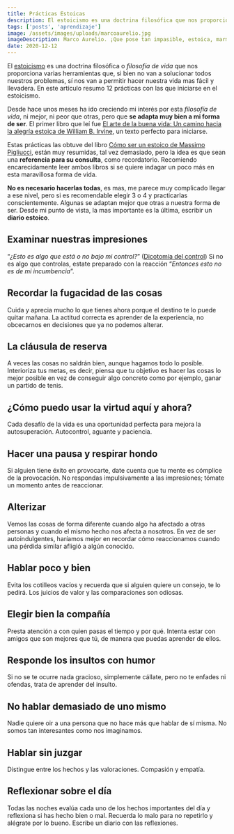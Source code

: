 ```yaml
---
title: Prácticas Estoicas
description: El estoicismo es una doctrina filosófica que nos proporciona varias herramientas que nos van a permitir hacer nuestra vida mas fácil y llevadera. En este artículo resumo 12 prácticas con las que iniciarse en el estoicismo.
tags: ['posts', 'aprendizaje']
image: /assets/images/uploads/marcoaurelio.jpg
imageDescription: Marco Aurelio. ¡Que pose tan impasible, estoica, marmórea!
date: 2020-12-12
---
```


El [estoicismo][estoicismo] es una doctrina filosófica o *filosofía de vida* que nos proporciona varias herramientas que, si bien no van a solucionar todos nuestros problemas, sí nos van a permitir hacer nuestra vida mas fácil y llevadera. En este artículo resumo 12 prácticas con las que iniciarse en el estoicismo.  

Desde hace unos meses ha ido creciendo mi interés por esta *filosofía de vida*, ni mejor, ni peor que otras, pero que **se adapta muy bien a mi forma de ser**. El primer libro que leí fue [El arte de la buena vida: Un camino hacia la alegría estoica de William B. Irvine][arte-buena-vida], un texto perfecto para iniciarse.  

Estas prácticas las obtuve del libro [Cómo ser un estoico de Massimo Pigliucci][como-ser-estoico], están muy resumidas, tal vez demasiado, pero la idea es que sean una **referencia para su consulta**, como recordatorio. Recomiendo encarecidamente leer ambos libros si se quiere indagar un poco más en esta maravillosa forma de vida.  

**No es necesario hacerlas todas**, es mas, me parece muy complicado llegar a ese nivel, pero si es recomendable elegir 3 o 4 y practicarlas conscientemente. Algunas se adaptan mejor que otras a nuestra forma de ser. Desde mi punto de vista, la mas importante es la última, escribir un **diario estoico**.

## Examinar nuestras impresiones  
“*¿Esto es algo que está o no bajo mi control?*” ([Dicotomía del control][dicotomia]) Si no es algo que controlas, estate preparado con la reacción “*Entonces esto no es de mi incumbencia*”.  

## Recordar la fugacidad de las cosas  
Cuida y aprecia mucho lo que tienes ahora porque el destino te lo puede quitar mañana. La actitud correcta es aprender de la experiencia, no obcecarnos en decisiones que ya no podemos alterar.  

## La cláusula de reserva  
A veces las cosas no saldrán bien, aunque hagamos todo lo posible. Interioriza tus metas, es decir, piensa que tu objetivo es hacer las cosas lo mejor posible en vez de conseguir algo concreto como por ejemplo, ganar un partido de tenis.  

## ¿Cómo puedo usar la virtud aquí y ahora?  
Cada desafío de la vida es una oportunidad perfecta para mejora la autosuperación. Autocontrol, aguante y paciencia.  

## Hacer una pausa y respirar hondo  
Si alguien tiene éxito en provocarte, date cuenta que tu mente es cómplice de la provocación. No respondas impulsivamente a las impresiones; tómate un momento antes de reaccionar.  

## Alterizar  
Vemos las cosas de forma diferente cuando algo ha afectado a otras personas y cuando el mismo hecho nos afecta a nosotros. En vez de ser autoindulgentes, haríamos mejor en recordar cómo reaccionamos cuando una pérdida similar afligió a algún conocido.  

## Hablar poco y bien  
Evita los cotilleos vacíos y recuerda que si alguien quiere un consejo, te lo pedirá. Los juicios de valor y las comparaciones son odiosas.  

## Elegir bien la compañía  
Presta atención a con quien pasas el tiempo y por qué. Intenta estar con amigos que son mejores que tú, de manera que puedas aprender de ellos.  

## Responde los insultos con humor  
Si no se te ocurre nada gracioso, simplemente cállate, pero no te enfades ni ofendas, trata de aprender del insulto.  

## No hablar demasiado de uno mismo  
Nadie quiere oir a una persona que no hace más que hablar de sí misma. No somos tan interesantes como nos imaginamos.  

## Hablar sin juzgar  
Distingue entre los hechos y las valoraciones. Compasión y empatía.  

## Reflexionar sobre el día  
Todas las noches evalúa cada uno de los hechos importantes del día y reflexiona si has hecho bien o mal. Recuerda lo malo para no repetirlo y alégrate por lo bueno. Escribe un diario con las reflexiones.

[estoicismo]: https://elestoico.com/
[dicotomia]: https://diarioestoico.com/la-dicotomia-del-control/
[como-ser-estoico]: https://www.amazon.es/C%C3%B3mo-ser-estoico-Utilizar-filosof%C3%ADa-ebook/dp/B079QHQ2Y6
[arte-buena-vida]: https://www.amazon.es/El-arte-buena-vida-alegr%C3%ADa-ebook/dp/B07RH8NQV7
